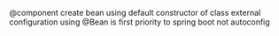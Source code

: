 @component create bean using default constructor of class
external configuration using @Bean is first priority to spring boot not autoconfig
